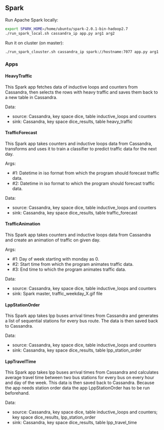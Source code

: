 ## Spark

Run Apache Spark locally:

```bash
export SPARK_HOME=/home/ubuntu/spark-2.0.1-bin-hadoop2.7
./run_spark_local.sh cassandra_ip app.py arg1 arg2
```

Run it on cluster (on master):

```bash
./run_spark_clouster.sh cassandra_ip spark://hostname:7077 app.py arg1 arg2
```

### Apps

#### HeavyTraffic

This Spark app fetches data of inductive loops and counters from Cassandra, then
selects the rows with heavy traffic and saves them back to a new table in
Cassandra.

Data:
* source: Cassandra, key space dice, table inductive_loops and counters
* sink: Cassandra, key space dice_results, table heavy_traffic

#### TrafficForecast

This Spark app takes counters and inductive loops data from Cassandra,
transforms and uses it to train a classifier to predict traffic data for the
next day.

Args:
* \#1: Datetime in iso format from which the program should forecast traffic
data.
* \#2: Datetime in iso format to which the program should forecast traffic data.

Data:
* source: Cassandra, key space dice, table inductive_loops and counters
* sink: Cassandra, key space dice_results, table traffic_forecast

#### TrafficAnimation

This Spark app takes counters and inductive loops data from Cassandra and create
an animation of traffic on given day.

Args:
* \#1: Day of week starting with monday as 0.
* \#2: Start time from which the program animates traffic data.
* \#3: End time to which the program animates traffic data.

Data:
* source: Cassandra, key space dice, table inductive_loops and counters
* sink: Spark master, traffic_weekday_X.gif file

#### LppStationOrder

This Spark app takes lpp buses arrival times from Cassandra and generates a list
of sequential stations for every bus route. The data is then saved back to
Cassandra.

Data:
* source: Cassandra, key space dice, table inductive_loops and counters
* sink: Cassandra, key space dice_results, table lpp_station_order

#### LppTravelTime

This Spark app takes lpp buses arrival times from Cassandra and calculates
average travel time between two bus stations for every bus on every hour and
day of the week. This data is then saved back to Cassandra. Because the app
needs station order data the app LppStationOrder has to be run beforehand. 

Data:
* source: Cassandra, key space dice, table inductive_loops and counters; key
space dice_results, lpp_station_order
* sink: Cassandra, key space dice_results, table lpp_travel_time
